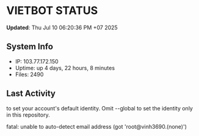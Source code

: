 # VIETBOT STATUS
**Updated**: Thu Jul 10 06:20:36 PM +07 2025

## System Info
- IP: 103.77.172.150
- Uptime: up 4 days, 22 hours, 8 minutes
- Files: 2490

## Last Activity

to set your account's default identity.
Omit --global to set the identity only in this repository.

fatal: unable to auto-detect email address (got 'root@vinh3690.(none)')

